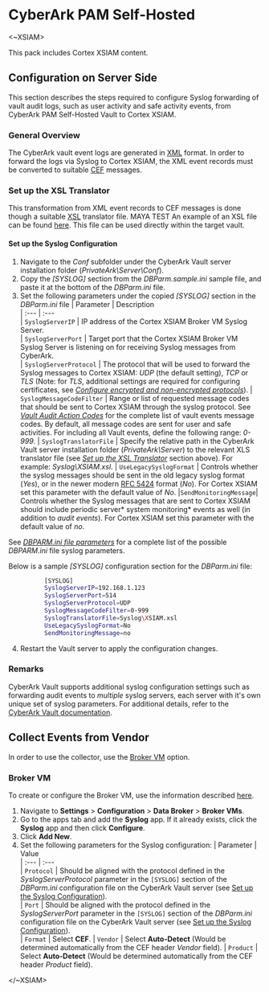 
# CyberArk PAM Self-Hosted

<~XSIAM>

This pack includes Cortex XSIAM content.

## Configuration on Server Side

This section describes the steps required to configure Syslog forwarding of vault audit logs, such as user activity and safe activity events, from CyberArk PAM Self-Hosted Vault to Cortex XSIAM.

### General Overview
The CyberArk vault event logs are generated in [XML](https://en.wikipedia.org/wiki/XML) format. 
In order to forward the logs via Syslog to Cortex XSIAM, 
the XML event records must be converted to suitable [CEF](https://www.microfocus.com/documentation/arcsight/arcsight-smartconnectors-8.3/cef-implementation-standard/Content/CEF/Chapter%201%20What%20is%20CEF.htm) messages. 

### Set up the XSL Translator
This transformation from XML event records to CEF messages is done though a suitable [XSL](https://en.wikipedia.org/wiki/XSL) translator file. 
MAYA TEST An example of an XSL file can be found [here](doc_files/XSIAM.xsl). This file can be used directly within the target vault.

#### Set up the Syslog Configuration
1. Navigate to the *Conf* subfolder under the CyberArk Vault server installation folder (*PrivateArk\Server\Conf*).
2. Copy the *\[SYSLOG\]* section from the *DBParm.sample.ini* sample file, and paste it at the bottom of the *DBParm.ini* file. 
3. Set the following parameters under the copied *\[SYSLOG\]* section in the *DBParm.ini* file
   | Parameter                       | Description    
   | :---                            | :---                    
   | `SyslogServerIP`                | IP address of the Cortex XSIAM Broker VM Syslog Server.  
   | `SyslogServerPort`              | Target port that the Cortex XSIAM Broker VM Syslog Server is listening on for receiving Syslog messages from CyberArk.  
   | `SyslogServerProtocol`          | The protocol that will be used to forward the Syslog messages to Cortex XSIAM: *UDP* (the default setting), *TCP* or *TLS* (Note: for *TLS*, additional settings are required for configuring certificates, see [*Configure encrypted and non-encrypted protocols*](https://docs.cyberark.com/PAS/Latest/en/Content/PASIMP/Integrating-with-SIEM-Applications.htm#Configureencryptedandnonencryptedprotocols)).
   | `SyslogMessageCodeFilter`       | Range or list of requested message codes that should be sent to  Cortex XSIAM through the syslog protocol. See [*Vault Audit Action Codes*](https://docs.cyberark.com/PAS/Latest/en/Content/PASREF/Vault%20Audit%20Action%20Codes.htm) for the complete list of vault events message codes. By default, all message codes are sent for user and safe activities. For including all Vault events, define the following range: *0-999*. 
   | `SyslogTranslatorFile`   | Specify the relative path in the CyberArk Vault server installation folder (*PrivateArk\Server*) to the relevant XLS translator file  (see [*Set up the XSL Translator*](#Set-up-the-XSL-Translator) section above). For example: *Syslog\XSIAM.xsl*.
   | `UseLegacySyslogFormat`   | Controls whether the syslog messages should be sent in the old legacy syslog format (*Yes*), or in the newer modern [RFC 5424](https://datatracker.ietf.org/doc/html/rfc5424) format (*No*). For Cortex XSIAM set this parameter with the default value of *No*. 
   |`SendMonitoringMessage`| Controls whether the Syslog messages that are sent to Cortex XSIAM should include periodic server* system monitoring* events as well (in addition to *audit events*). For Cortex XSIAM set this parameter with the default value of *no*.

 See [*DBPARM.ini file parameters*](https://docs.cyberark.com/PAS/Latest/en/Content/PASIMP/Integrating-with-SIEM-Applications.htm#DBPARMinifileparameters) for a complete list of the possible *DBPARM.ini* file syslog parameters.

 Below is a sample *\[SYSLOG\]* configuration section for the *DBParm.ini* file: 
 
  ```BASH        
            [SYSLOG]
            SyslogServerIP=192.168.1.123
            SyslogServerPort=514
            SyslogServerProtocol=UDP
            SyslogMessageCodeFilter=0-999
            SyslogTranslatorFile=Syslog\XSIAM.xsl
            UseLegacySyslogFormat=No
            SendMonitoringMessage=no
``` 
4. Restart the Vault server to apply the configuration changes. 

### Remarks
CyberArk Vault supports additional syslog configuration settings such as forwarding audit events to *multiple* syslog servers, each server with it's own unique set of syslog parameters. For additional details, refer to the [CyberArk Vault documentation](https://docs.cyberark.com/PAS/Latest/en/Content/PASIMP/Integrating-with-SIEM-Applications.htm?tocpath=End%20user%7CReports%20and%20Audits%7C_____6).


## Collect Events from Vendor
In order to use the collector, use the [Broker VM](#broker-vm) option.


### Broker VM
To create or configure the Broker VM, use the information described [here](https://docs-cortex.paloaltonetworks.com/r/Cortex-XDR/Cortex-XDR-Pro-Administrator-Guide/Configure-the-Broker-VM).

1. Navigate to **Settings** > **Configuration** > **Data Broker** > **Broker VMs**. 
2. Go to the apps tab and add the **Syslog** app. If it already exists, click the **Syslog** app and then click **Configure**.
3. Click **Add New**.
4. Set the following parameters for the Syslog configuration:
   | Parameter     | Value    
   | :---          | :---                    
   | `Protocol`    | Should be aligned with the protocol defined in the *SyslogServerProtocol* parameter in the `[SYSLOG]` section of the *DBParm.ini* configuration file on the CyberArk Vault server (see [Set up the Syslog Configuration](#set-up-the-syslog-configuration)).   
   | `Port`        | Should be aligned with the protocol defined in the *SyslogServerPort* parameter in the `[SYSLOG]` section of the *DBParm.ini* configuration file on the CyberArk Vault server (see [Set up the Syslog Configuration](#set-up-the-syslog-configuration)).   
   | `Format`      | Select **CEF**. 
   | `Vendor`      | Select **Auto-Detect** (Would be determined automatically from the CEF header *Vendor* field). 
   | `Product`     | Select **Auto-Detect** (Would be determined automatically from the CEF header *Product* field). 

</~XSIAM>

